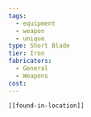```yaml
---
tags:
  - equipment
  - weapon
  - unique
type: Short Blade
tier: Iron
fabricators:
  - General
  - Weapons
cost:
---
```

```meta-bind-embed
[[found-in-location]]
```